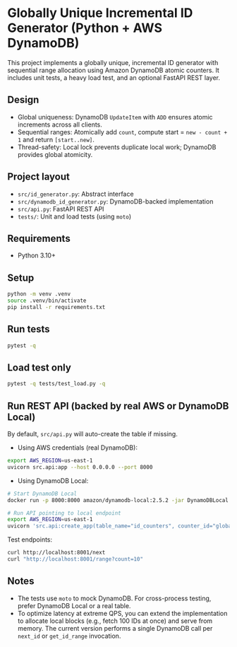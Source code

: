 # Globally Unique Incremental ID Generator (Python + AWS DynamoDB)

This project implements a globally unique, incremental ID generator with sequential range allocation using Amazon DynamoDB atomic counters. It includes unit tests, a heavy load test, and an optional FastAPI REST layer.

## Design

- Global uniqueness: DynamoDB `UpdateItem` with `ADD` ensures atomic increments across all clients.
- Sequential ranges: Atomically add `count`, compute start = `new - count + 1` and return `[start..new]`.
- Thread-safety: Local lock prevents duplicate local work; DynamoDB provides global atomicity.

## Project layout

- `src/id_generator.py`: Abstract interface
- `src/dynamodb_id_generator.py`: DynamoDB-backed implementation
- `src/api.py`: FastAPI REST API
- `tests/`: Unit and load tests (using `moto`)

## Requirements

- Python 3.10+

## Setup

```bash
python -m venv .venv
source .venv/bin/activate
pip install -r requirements.txt
```

## Run tests

```bash
pytest -q
```

## Load test only

```bash
pytest -q tests/test_load.py -q
```

## Run REST API (backed by real AWS or DynamoDB Local)

By default, `src/api.py` will auto-create the table if missing.

- Using AWS credentials (real DynamoDB):

```bash
export AWS_REGION=us-east-1
uvicorn src.api:app --host 0.0.0.0 --port 8000
```

- Using DynamoDB Local:

```bash
# Start DynamoDB Local
docker run -p 8000:8000 amazon/dynamodb-local:2.5.2 -jar DynamoDBLocal.jar -sharedDb

# Run API pointing to local endpoint
export AWS_REGION=us-east-1
uvicorn 'src.api:create_app(table_name="id_counters", counter_id="global", region_name="us-east-1", endpoint_url="http://localhost:8000")' --factory --host 0.0.0.0 --port 8001
```

Test endpoints:

```bash
curl http://localhost:8001/next
curl "http://localhost:8001/range?count=10"
```

## Notes

- The tests use `moto` to mock DynamoDB. For cross-process testing, prefer DynamoDB Local or a real table.
- To optimize latency at extreme QPS, you can extend the implementation to allocate local blocks (e.g., fetch 100 IDs at once) and serve from memory. The current version performs a single DynamoDB call per `next_id` or `get_id_range` invocation. 